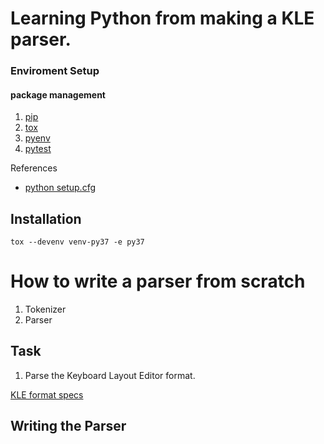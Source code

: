 # Learning Python from making a KLE parser.

### Enviroment Setup
#### package management 

1. [pip](https://github.com/pypa/pip)
2. [tox](https://tox.wiki/en/latest/)
3. [pyenv](https://github.com/pyenv/pyenv)
4. [pytest](https://docs.pytest.org/en/7.2.x/)

References
- [python setup.cfg](https://setuptools.pypa.io/en/latest/userguide/declarative_config.html)

## Installation

```shell
tox --devenv venv-py37 -e py37
```

# How to write a parser from scratch

1. Tokenizer
2. Parser

## Task 
1. Parse the Keyboard Layout Editor format.

[KLE format specs](https://github.com/ijprest/keyboard-layout-editor/wiki/Serialized-Data-Format)


## Writing the Parser
